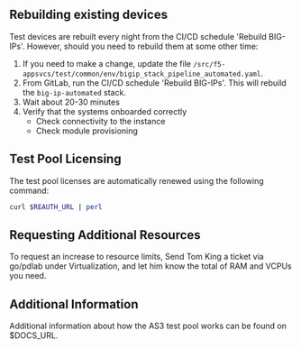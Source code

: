 ## Rebuilding existing devices
Test devices are rebuilt every night from the CI/CD schedule 'Rebuild BIG-IPs'. However, should you need to rebuild them at some other time:
1. If you need to make a change, update the file `/src/f5-appsvcs/test/common/env/bigip_stack_pipeline_automated.yaml`.
1. From GitLab, run the CI/CD schedule 'Rebuild BIG-IPs'. This will rebuild the `big-ip-automated` stack.
1. Wait about 20-30 minutes
1. Verify that the systems onboarded correctly
    - Check connectivity to the instance
    - Check module provisioning

## Test Pool Licensing
The test pool licenses are automatically renewed using the following command:
```bash
curl $REAUTH_URL | perl
```

## Requesting Additional Resources
To request an increase to resource limits, Send Tom King a ticket via go/pdlab under Virtualization, and let him know the total of RAM and VCPUs you need.

## Additional Information
Additional information about how the AS3 test pool works can be found on $DOCS_URL.